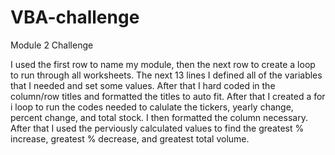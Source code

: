 # VBA-challenge
Module 2 Challenge

I used the first row to name my module, then the next row to create a loop
to run through all worksheets. 
The next 13 lines I defined all of the variables that I needed and set some
values.
After that I hard coded in the column/row titles and formatted the titles
to auto fit.
After that I created a for i loop to run the codes needed to calulate the
tickers, yearly change, percent change, and total stock. 
I then formatted the column necessary.
After that I used the perviously calculated values to find the greatest %
increase, greatest % decrease, and greatest total volume.
